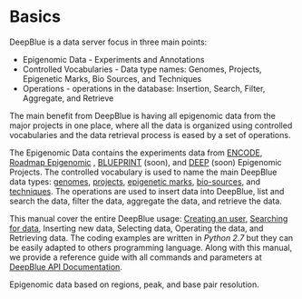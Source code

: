 # Basics
DeepBlue is a data server focus in three main points: 
 * Epigenomic Data - Experiments and Annotations
 * Controlled Vocabularies - Data type names: Genomes, Projects, Epigenetic Marks, Bio Sources, and Techniques
 * Operations - operations in the database: Insertion, Search, Filter, Aggregate, and Retrieve

The main benefit from DeepBlue is having all epigenomic data from the major projects in one place, where all the data is organized using controlled vocabularies and the data retrieval process is eased by a set of operations.

The Epigenomic Data contains the experiments data from [ENCODE](https://www.genome.gov/encode/), [Roadmap Epigenomic](http://www.roadmapepigenomics.org/) , [BLUEPRINT](http://www.blueprint-epigenome.eu/) (soon), and [DEEP](http://www.deutsches-epigenom-programm.de/epigenomics/) (soon) Epigenomic Projects.
The controlled vocabulary is used to name the main DeepBlue data types: [genomes](../02-data-types/genomes.md), [projects](../02-data-types/projects.md), [epigenetic marks](../02-data-types/epigenetic-marks.md), [bio-sources](../02-data-types/bio-sources.md), and [techniques](../02-data-types/techniques.md). The operations are used to insert data into DeepBlue, list and search the data, filter the data, aggregate the data, and retrieve the data.

This manual cover the entire DeepBlue usage: [Creating an user](creating-user.md), [Searching for data](searching.md), Inserting new data, Selecting data, Operating the data, and Retrieving data. The coding examples are written in *Python 2.7* but they can be easily adapted to others programming language. Along with this manual, we provide a reference guide with all commands and parameters at [DeepBlue API Documentation](http://deepblue.mpi-inf.mpg.de/api.html).


Epigenomic data based on regions, peak, and base pair resolution.